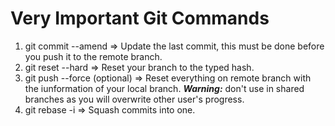 # Very Important Git Commands

1. git commit --amend => Update the last commit, this must be done before you push it to the remote branch.
2. git reset --hard <SHA> => Reset your branch to the typed hash.
3. git push --force (optional) => Reset everything on remote branch with the iunformation of your local branch. ***Warning:*** don't use in shared branches as you will overwrite other user's progress.
4. git rebase -i <SHA you want to squash to> => Squash commits into one.
